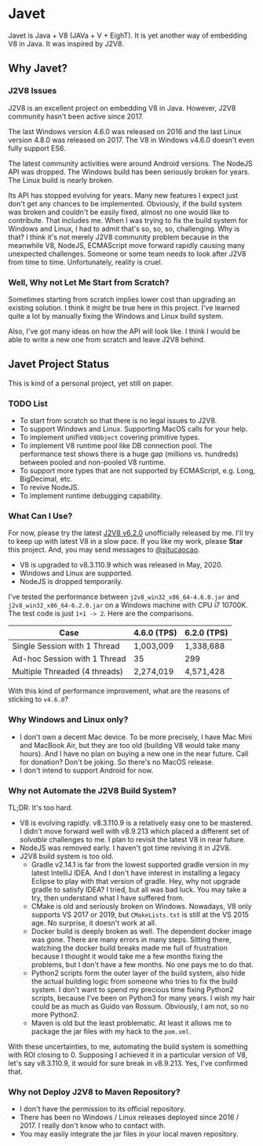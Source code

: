 # Javet

Javet is Java + V8 (JAVa + V + EighT). It is yet another way of embedding V8 in Java. It was inspired by J2V8.

## Why Javet?

### J2V8 Issues

J2V8 is an excellent project on embedding V8 in Java. However, J2V8 community hasn't been active since 2017.

The last Windows version 4.6.0 was released on 2016 and the last Linux version 4.8.0 was released on 2017. The V8 in Windows v4.6.0 doesn't even fully support ES6.

The latest community activities were around Android versions. The NodeJS API was dropped. The Windows build has been seriously broken for years. The Linux build is nearly broken.

Its API has stopped evolving for years. Many new features I expect just don't get any chances to be implemented. Obviously, if the build system was broken and couldn't be easily fixed, almost no one would like to contribute. That includes me. When I was trying to fix the build system for Windows and Linux, I had to admit that's so, so, so, challenging. Why is that? I think it's not merely J2V8 community problem because in the meanwhile V8, NodeJS, ECMAScript move forward rapidly causing many unexpected challenges. Someone or some team needs to look after J2V8 from time to time. Unfortunately, reality is cruel.

### Well, Why not Let Me Start from Scratch?

Sometimes starting from scratch implies lower cost than upgrading an existing solution. I think it might be true here in this project. I've learned quite a lot by manually fixing the Windows and Linux build system.

Also, I've got many ideas on how the API will look like. I think I would be able to write a new one from scratch and leave J2V8 behind.

## Javet Project Status

This is kind of a personal project, yet still on paper.

### TODO List

* To start from scratch so that there is no legal issues to J2V8.
* To support Windows and Linux. Supporting MacOS calls for your help.
* To implement unified `V8Object` covering primitive types.
* To implement V8 runtime pool like DB connection pool. The performance test shows there is a huge gap (millions vs. hundreds) between pooled and non-pooled V8 runtime.
* To support more types that are not supported by ECMAScript, e.g. Long, BigDecimal, etc.
* To revive NodeJS.
* To implement runtime debugging capability.

### What Can I Use?

For now, please try the latest [J2V8 v6.2.0](https://github.com/caoccao/Javet/releases/tag/0.6.2.0) unofficially released by me. I'll try to keep up with latest V8 in a slow pace. If you like my work, please **Star** this project. And, you may send messages to [@sjtucaocao](https://twitter.com/sjtucaocao).

* V8 is upgraded to v8.3.110.9 which was released in May, 2020.
* Windows and Linux are supported.
* NodeJS is dropped temporarily.

I've tested the performance between `j2v8_win32_x86_64-4.6.0.jar` and `j2v8_win32_x86_64-6.2.0.jar` on a Windows machine with CPU i7 10700K. The test code is just `1+1 -> 2`. Here are the comparisons.

| Case                           | 4.6.0 (TPS)  | 6.2.0 (TPS)  |
|--------------------------------|--------------|--------------|
| Single Session with 1 Thread   |    1,003,009 |    1,338,688 |
| Ad-hoc Session with 1 Thread   |           35 |          299 |
| Multiple Threaded (4 threads)  |    2,274,019 |    4,571,428 |

With this kind of performance improvement, what are the reasons of sticking to `v4.6.0`?

### Why Windows and Linux only?

* I don't own a decent Mac device. To be more precisely, I have Mac Mini and MacBook Air, but they are too old (building V8 would take many hours). And I have no plan on buying a new one in the near future. Call for donation? Don't be joking. So there's no MacOS release.
* I don't intend to support Android for now.

### Why not Automate the J2V8 Build System?

TL;DR: It's too hard.

* V8 is evolving rapidly. v8.3.110.9 is a relatively easy one to be mastered. I didn't move forward well with v8.9.213 which placed a different set of *solvable* challenges to me. I plan to revisit the latest V8 in near future.
* NodeJS was removed early. I haven't got time reviving it in J2V8.
* J2V8 build system is too old.
  * Gradle v2.14.1 is far from the lowest supported gradle version in my latest IntelliJ IDEA. And I don't have interest in installing a legacy Eclipse to play with that version of gradle. Hey, why not upgrade gradle to satisfy IDEA? I tried, but all was bad luck. You may take a try, then understand what I have suffered from.
  * CMake is old and seriously broken on Windows. Nowadays, V8 only supports VS 2017 or 2019, but `CMakeLists.txt` is still at the VS 2015 age. No surprise, it doesn't work at all.
  * Docker build is deeply broken as well. The dependent docker image was gone. There are many errors in many steps. Sitting there, watching the docker build breaks made me full of frustration because I thought it would take me a few months fixing the problems, but I don't have a few months. No one pays me to do that.
  * Python2 scripts form the outer layer of the build system, also hide the actual building logic from someone who tries to fix the build system. I don't want to spend my precious time fixing Python2 scripts, because I've been on Python3 for many years. I wish my hair could be as much as Guido van Rossum. Obviously, I am not, so no more Python2.
  * Maven is old but the least problematic. At least it allows me to package the jar files with my hack to the `pom.xml`.

With these uncertainties, to me, automating the build system is something with ROI closing to 0. Supposing I achieved it in a particular version of V8, let's say v8.3.110.9, it would for sure break in v8.9.213. Yes, I've confirmed that.

### Why not Deploy J2V8 to Maven Repository?

* I don't have the permission to its official repository.
* There has been no Windows / Linux releases deployed since 2016 / 2017. I really don't know who to contact with.
* You may easily integrate the jar files in your local maven repository.

